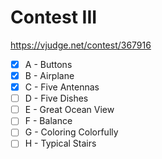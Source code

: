 # Contest III

https://vjudge.net/contest/367916

- [x] A - Buttons
- [x] B - Airplane
- [x] C - Five Antennas 
- [ ] D - Five Dishes 
- [ ] E - Great Ocean View 
- [ ] F - Balance 
- [ ] G - Coloring Colorfully 
- [ ] H - Typical Stairs 
